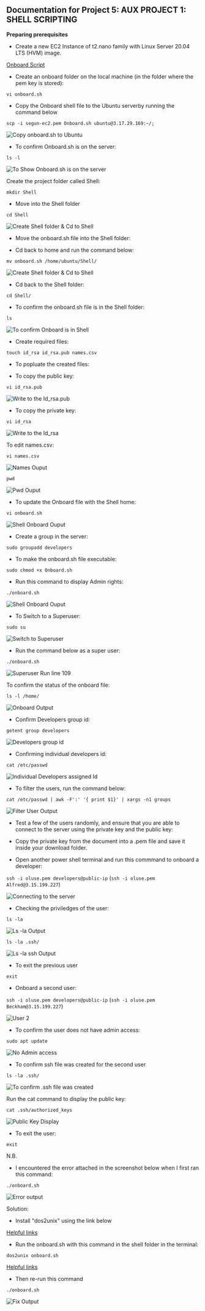 ## Documentation for Project 5: AUX PROJECT 1: SHELL SCRIPTING

**Preparing prerequisites**

- Create a new EC2 Instance of t2.nano family with Linux Server 20.04 LTS (HVM) image.

[Onboard Script](https://github.com/darey-devops/Auxilarry-project-1/blob/main/onboard.sh)

- Create an onboard folder on the local machine (in the folder where the pem key is stored):

`vi onboard.sh`

- Copy the Onboard shell file to the Ubuntu serverby running the command below

`scp -i segun-ec2.pem Onboard.sh ubuntu@3.17.29.169:~/;`

![Copy onboard.sh to Ubuntu](./image/copy-onboard-to-ubuntu.PNG)

- To confirm Onboard.sh is on the server:

`ls -l`

![To Show Onboard.sh is on the server](./image/To-confirm-Onboard.sh-in-server.PNG)

Create the project folder called Shell:

`mkdir Shell`

- Move into the Shell folder

`cd Shell`

![Create Shell folder & Cd to Shell](./image/create-shell-folder-cd-to-shell.PNG)

- Move the onboard.sh file into the Shell folder:

- Cd back to home and run the command below:

`mv onboard.sh /home/ubuntu/Shell/`

![Create Shell folder & Cd to Shell](./image/mv-onboard-shell-folder.PNG)

- Cd back to the Shell folder:

`cd Shell/`

- To confirm the onboard.sh file is in the Shell folder:

`ls`

![To confirm Onboard is in Shell](./image/confirm-onboard-is-in-shell.PNG)

- Create required files:

`touch id_rsa id_rsa.pub names.csv`

- To popluate the created files:

- To copy the public key:

`vi id_rsa.pub`

![Write to the Id_rsa.pub](./image/write-idsapub-output.PNG)

- To copy the private key:

`vi id_rsa`

![Write to the Id_rsa](./image/write-idsa-output.PNG)

To edit names.csv:

`vi names.csv`

![Names Ouput](./image/names.csv-output.PNG)

`pwd`

![Pwd Ouput](./image/pwd-output.PNG)

- To update the Onboard file with the Shell home:

`vi onboard.sh`

![Shell Onboard Ouput](./image/shell-onboard-update-output.PNG)

- Create a group in the server:

`sudo groupadd developers`

- To make the onboard.sh file executable:

`sudo chmod +x Onboard.sh`

- Run this command to display Admin rights:

`./onboard.sh`

![Shell Onboard Ouput](./image/admin-to-onboard.PNG)

- To Switch to a Superuser:

`sudo su`

![Switch to Superuser](./image/switch-to-superuser.PNG)

- Run the command below as a super user:

`./onboard.sh`

![Superuser Run line 109](./image/superuser-command.PNG)

To confirm the status of the onboard file:

`ls -l /home/`

![Onboard Output](./image/onboard-confirm-output.PNG)

- Confirm Developers group id:

`getent group developers`

![Developers group id](./image/developers-group-output.PNG)

- Confirming individual developers id:

`cat /etc/passwd`

![Individual Developers assigned Id](./image/developers-assign-id.PNG)

- To filter the users, run the command below:

`cat /etc/passwd | awk -F':' '{ print $1}' | xargs -n1 groups`

![Filter User Output](./image/filter-output.PNG)

- Test a few of the users randomly, and ensure that you are able to connect to the server using the private key and the public key:

- Copy the private key from the document into a .pem file and save it inside your download folder.

- Open another power shell terminal and run this commmand to onboard a developer:

`ssh -i oluse.pem developers@public-ip` (`ssh -i oluse.pem Alfred@3.15.199.227`)

![Connecting to the server](./image/output-connection.PNG)

- Checking the priviledges of the user:

`ls -la`

![Ls -la Output](./image/ls-la-output.PNG)

`ls -la .ssh/`

![Ls -la ssh Output](./image/ls-la-ssh-folder-output.PNG)

- To exit the previous user

`exit`

- Onboard a second user:

`ssh -i oluse.pem developers@public-ip` (`ssh -i oluse.pem Beckham@3.15.199.227`)

![User 2 ](./image/onboard-second-user.PNG)

- To confirm the user does not have admin access:

`sudo apt update`

![No Admin access](./image/to-confirm-user-donot-av-admin-rights.PNG)

- To confirm ssh file was created for the second user

`ls -la .ssh/`

![To confirm .ssh file was created](./image/confirm-ssh-file-created.PNG)

Run the cat command to display the public key:

`cat .ssh/authorized_keys`

![Public Key Display](./image/public-key-display.PNG)

- To exit the user:

`exit`

N.B.

- I encountered the error attached in the screenshot below when I first ran this command:

`./onboard.sh`

![Error output](./image/Error-encountered.PNG)

Solution:

- Install "dos2unix" using the link below

[Helpful links](https://askubuntu.com/questions/1117623/how-to-install-dos2unix-on-a-ubuntu-app-on-a-windows-10-machine)

- Run the onboard.sh with this command in the shell folder in the terminal:

`dos2unix onboard.sh`

[Helpful links](https://www.geeksforgeeks.org/dos2unix-unix2dos-commands/?tab=article)

- Then re-run this command

`./onboard.sh`

![Fix Output](./image/fix-outcome.PNG)